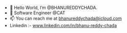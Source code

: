 - 👋 Hello World, I’m @BHANUREDDYCHADA.
- 👀 Software Engineer @CAT
- 📫 You can reach me at bhanureddychada@icloud.com
- Linkedin :- www.linkedin.com/in/bhanu-reddy-chada

<!---
BHANUREDDYCHADA/BHANUREDDYCHADA is a ✨ special ✨ repository because its `README.md` (this file) appears on your GitHub profile.
You can click the Preview link to take a look at your changes.
--->
